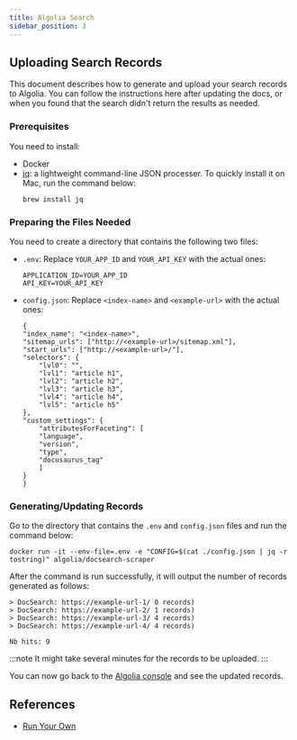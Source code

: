 ```yaml
---
title: Algolia Search
sidebar_position: 3
---
```


## Uploading Search Records

This document describes how to generate and upload your search records to Algolia. You can follow the instructions here after updating the docs, or when you found that the search didn't return the results as needed.

### Prerequisites

You need to install:
- Docker
- [jq](https://github.com/stedolan/jq/wiki/Installation): a lightweight command-line JSON processer. To quickly install it on Mac, run the command below:
    ```
    brew install jq
    ```

### Preparing the Files Needed

You need to create a directory that contains the following two files:
- `.env`: Replace `YOUR_APP_ID` and `YOUR_API_KEY` with the actual ones:
    ```
    APPLICATION_ID=YOUR_APP_ID
    API_KEY=YOUR_API_KEY
    ```
- `config.json`: Replace `<index-name>` and `<example-url>` with the actual ones:
    ```
    {
    "index_name": "<index-name>",
    "sitemap_urls": ["http://<example-url>/sitemap.xml"],
    "start_urls": ["http://<example-url>/"],
    "selectors": {
        "lvl0": "",
        "lvl1": "article h1",
        "lvl2": "article h2",
        "lvl3": "article h3",
        "lvl4": "article h4",
        "lvl5": "article h5"
    },
    "custom_settings": {
        "attributesForFaceting": [
        "language",
        "version",
        "type",
        "docusaurus_tag"
        ]
    }
    }
    ```

### Generating/Updating Records

Go to the directory that contains the `.env` and `config.json` files and run the command below:

```
docker run -it --env-file=.env -e "CONFIG=$(cat ./config.json | jq -r tostring)" algolia/docsearch-scraper
```

After the command is run successfully, it will output the number of records generated as follows:

```
> DocSearch: https://example-url-1/ 0 records)
> DocSearch: https://example-url-2/ 1 records)
> DocSearch: https://example-url-3/ 4 records)
> DocSearch: https://example-url-4/ 4 records)

Nb hits: 9
```

:::note
It might take several minutes for the records to be uploaded.
:::

You can now go back to the [Algolia console](https://www.algolia.com/) and see the updated records.

## References

- [Run Your Own](https://docsearch.algolia.com/docs/legacy/run-your-own/)